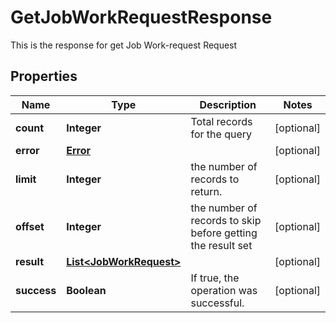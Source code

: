

# GetJobWorkRequestResponse

This is the response for get Job Work-request Request
## Properties

Name | Type | Description | Notes
------------ | ------------- | ------------- | -------------
**count** | **Integer** | Total records for the query |  [optional]
**error** | [**Error**](Error.md) |  |  [optional]
**limit** | **Integer** | the number of records to return. |  [optional]
**offset** | **Integer** | the number of records to skip before getting the result set |  [optional]
**result** | [**List&lt;JobWorkRequest&gt;**](JobWorkRequest.md) |  |  [optional]
**success** | **Boolean** | If true, the operation was successful. |  [optional]



